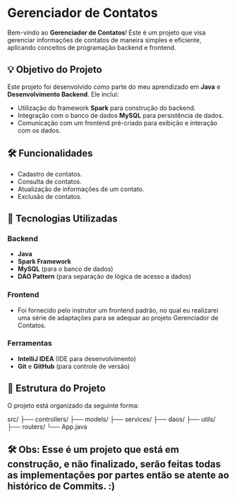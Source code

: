 # Gerenciador de Contatos

Bem-vindo ao **Gerenciador de Contatos**! Este é um projeto que visa gerenciar informações de contatos de maneira simples e eficiente, aplicando conceitos de programação backend e frontend.

## 💡 Objetivo do Projeto

Este projeto foi desenvolvido como parte do meu aprendizado em **Java** e **Desenvolvimento Backend**. Ele inclui:

- Utilização do framework **Spark** para construção do backend.
- Integração com o banco de dados **MySQL** para persistência de dados.
- Comunicação com um frontend pré-criado para exibição e interação com os dados.

## 🛠️ Funcionalidades

- Cadastro de contatos.
- Consulta de contatos.
- Atualização de informações de um contato.
- Exclusão de contatos.

## 🚀 Tecnologias Utilizadas

### Backend
- **Java**
- **Spark Framework**
- **MySQL** (para o banco de dados)
- **DAO Pattern** (para separação de lógica de acesso a dados)

### Frontend
- Foi fornecido pelo instrutor um frontend padrão, no qual eu realizarei uma série de adaptações para se adequar ao projeto Gerenciador de Contatos.

### Ferramentas
- **IntelliJ IDEA** (IDE para desenvolvimento)
- **Git** e **GitHub** (para controle de versão)

## 📂 Estrutura do Projeto

O projeto está organizado da seguinte forma:

src/ ├── controllers/ ├── models/ ├── services/ ├── daos/ ├── utils/ ├── routers/ └── App.java


## 🛠️ Obs: Esse é um projeto que está em construção, e não finalizado, serão feitas todas as implementações por partes então se atente ao histórico de Commits. :)
